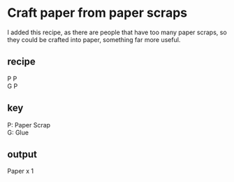 # Craft paper from paper scraps

I added this recipe, as there are people that have too many paper scraps, so they could be crafted into paper, something far more useful.
## recipe
P P  
G P

## key
P: Paper Scrap  
G: Glue

## output
Paper x 1
